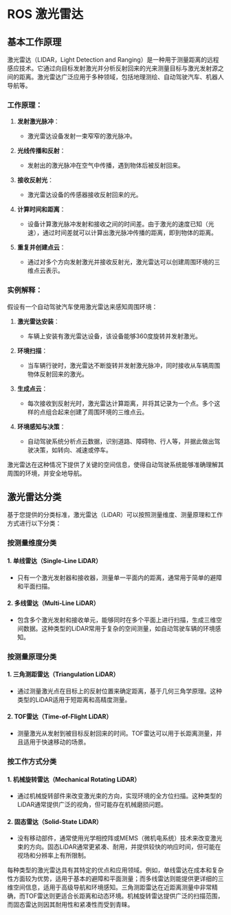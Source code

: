 #  ROS 激光雷达

## 基本工作原理

激光雷达（LIDAR，Light Detection and Ranging）是一种用于测量距离的远程感应技术。它通过向目标发射激光并分析反射回来的光来测量目标与激光发射源之间的距离。激光雷达广泛应用于多种领域，包括地理测绘、自动驾驶汽车、机器人导航等。

### 工作原理：

1. **发射激光脉冲**：
   - 激光雷达设备发射一束窄窄的激光脉冲。

2. **光线传播和反射**：
   - 发射出的激光脉冲在空气中传播，遇到物体后被反射回来。

3. **接收反射光**：
   - 激光雷达设备的传感器接收反射回来的光。

4. **计算时间和距离**：
   - 设备计算激光脉冲发射和接收之间的时间差。由于激光的速度已知（光速），通过时间差就可以计算出激光脉冲传播的距离，即到物体的距离。

5. **重复并创建点云**：
   - 通过对多个方向发射激光并接收反射光，激光雷达可以创建周围环境的三维点云表示。

### 实例解释：

假设有一个自动驾驶汽车使用激光雷达来感知周围环境：

1. **激光雷达安装**：
   - 车辆上安装有激光雷达设备，该设备能够360度旋转并发射激光。

2. **环境扫描**：
   - 当车辆行驶时，激光雷达不断旋转并发射激光脉冲，同时接收从车辆周围物体反射回来的激光。

3. **生成点云**：
   - 每次接收到反射光时，激光雷达计算距离，并将其记录为一个点。多个这样的点组合起来创建了周围环境的三维点云。

4. **环境感知与决策**：
   - 自动驾驶系统分析点云数据，识别道路、障碍物、行人等，并据此做出驾驶决策，如转向、减速或停车。

激光雷达在这种情况下提供了关键的空间信息，使得自动驾驶系统能够准确理解其周围的环境，并安全地导航。

## 激光雷达分类

基于您提供的分类标准，激光雷达（LiDAR）可以按照测量维度、测量原理和工作方式进行以下分类：

### 按测量维度分类

#### 1. 单线雷达（Single-Line LiDAR）

   - 只有一个激光发射器和接收器，测量单一平面内的距离，通常用于简单的避障和平面扫描。

#### 2. 多线雷达（Multi-Line LiDAR）
   - 包含多个激光发射和接收单元，能够同时在多个平面上进行扫描，生成三维空间数据。这种类型的LiDAR常用于复杂的空间测量，如自动驾驶车辆的环境感知。

### 按测量原理分类

#### 1. 三角测距雷达（Triangulation LiDAR）
   - 通过测量激光点在目标上的反射位置来确定距离，基于几何三角学原理。这种类型的LiDAR适用于短距离和高精度测量。

#### 2. TOF雷达（Time-of-Flight LiDAR）
   - 测量激光从发射到被目标反射回来的时间。TOF雷达可以用于长距离测量，并且适用于快速移动的场景。

### 按工作方式分类

#### 1. 机械旋转雷达（Mechanical Rotating LiDAR）
   - 通过机械旋转部件来改变激光束的方向，实现环境的全方位扫描。这种类型的LiDAR通常提供广泛的视角，但可能存在机械磨损问题。

#### 2. 固态雷达（Solid-State LiDAR）
   - 没有移动部件，通常使用光学相控阵或MEMS（微机电系统）技术来改变激光束的方向。固态LiDAR通常更紧凑、耐用，并提供较快的响应时间，但可能在视场和分辨率上有所限制。

每种类型的激光雷达具有其特定的优点和应用领域。例如，单线雷达在成本和复杂性方面较为优势，适用于基本的避障和平面测量；而多线雷达则能提供更详细的三维空间信息，适用于高级导航和环境感知。三角测距雷达在近距离测量中非常精确，而TOF雷达则更适合长距离和动态环境。机械旋转雷达提供广泛的扫描范围，而固态雷达则因其耐用性和紧凑性而受到青睐。

